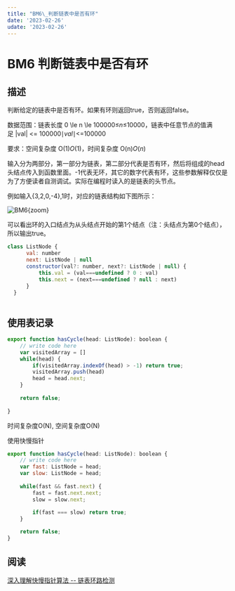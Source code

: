 ```yaml
---
title: "BM6\_判断链表中是否有环"
date: '2023-02-26'
udate: '2023-02-26'
---
```

# BM6 判断链表中是否有环
## 描述

判断给定的链表中是否有环。如果有环则返回true，否则返回false。

数据范围：链表长度 0 \le n \le 100000≤*n*≤10000，链表中任意节点的值满足 |val| <= 100000∣*val*∣<=100000

要求：空间复杂度 O(1)*O*(1)，时间复杂度 O(n)*O*(*n*)

输入分为两部分，第一部分为链表，第二部分代表是否有环，然后将组成的head头结点传入到函数里面。-1代表无环，其它的数字代表有环，这些参数解释仅仅是为了方便读者自测调试。实际在编程时读入的是链表的头节点。

例如输入{3,2,0,-4},1时，对应的链表结构如下图所示：

![BM6](/img/BM6.png){zoom}

可以看出环的入口结点为从头结点开始的第1个结点（注：头结点为第0个结点），所以输出true。

```jsx
class ListNode {
      val: number
      next: ListNode | null
      constructor(val?: number, next?: ListNode | null) {
          this.val = (val===undefined ? 0 : val)
          this.next = (next===undefined ? null : next)
      }
  }
 
```

## 使用表记录

```jsx
export function hasCycle(head: ListNode): boolean {
    // write code here
    var visitedArray = []
    while(head) {
        if(visitedArray.indexOf(head) > -1) return true;
        visitedArray.push(head)
        head = head.next;
    }
    
    return false;
    
}
```

时间复杂度O(N), 空间复杂度O(N)

使用快慢指针

```js
export function hasCycle(head: ListNode): boolean {
    // write code here
    var fast: ListNode = head;
    var slow: ListNode = head;
    
    while(fast && fast.next) {
        fast = fast.next.next;
        slow = slow.next;
        
        if(fast === slow) return true;
    }    

    return false;  
}

```

## 阅读

[深入理解快慢指针算法 -- 链表环路检测](https://zhuanlan.zhihu.com/p/361049436)

